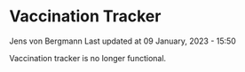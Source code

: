 Vaccination Tracker
================
Jens von Bergmann
Last updated at 09 January, 2023 - 15:50

Vaccination tracker is no longer functional.
